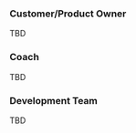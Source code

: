 <!--bl
(filemeta
    (title "What are my responsibilities"))
/bl-->

### Customer/Product Owner

TBD

### Coach

TBD

### Development Team

TBD